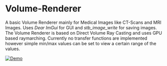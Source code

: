 # Volume-Renderer
A basic Volume Renderer mainly for Medical Images like CT-Scans and MRI Images. Uses *Dear ImGui* for GUI and *stb_image_write* for saving images. The Volume Renderer is based on Direct Volume Ray Casting and uses GPU based raymarching. Currently no transfer functions are implemented however simple min/max values can be set to view a certain range of the values.

[![Demo](https://i.imgur.com/cQWhNY5.gif)](https://www.youtube.com/watch?v=TI-J9LpEjF8&)
